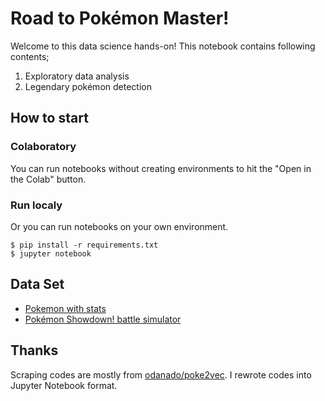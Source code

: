 # Road to Pokémon Master!

Welcome to this data science hands-on! This notebook contains following contents;

1. Exploratory data analysis
2. Legendary pokémon detection

## How to start

### Colaboratory

You can run notebooks without creating environments to hit the "Open in the Colab" button.

### Run localy

Or you can run notebooks on your own environment.

```
$ pip install -r requirements.txt
$ jupyter notebook
```

## Data Set

- [Pokemon with stats](https://www.kaggle.com/abcsds/pokemon#)
- [Pokémon Showdown! battle simulator](https://pokemonshowdown.com/)

## Thanks

Scraping codes are mostly from [odanado/poke2vec](https://github.com/odanado/poke2vec). I rewrote codes into Jupyter Notebook format.
